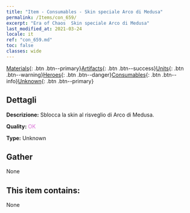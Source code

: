 ```yaml
---
title: "Item - Consumables - Skin speciale Arco di Medusa"
permalink: /Items/con_659/
excerpt: "Era of Chaos  Skin speciale Arco di Medusa"
last_modified_at: 2021-03-24
locale: it
ref: "con_659.md"
toc: false
classes: wide
---
```

 [Materials](/it/Items/){: .btn .btn--primary}[Artifacts](/it/Items/Artifacts/){: .btn .btn--success}[Units](/it/Items/Units/){: .btn .btn--warning}[Heroes](/it/Items/Heroes/){: .btn .btn--danger}[Consumables](/it/Items/Consumables/){: .btn .btn--info}[Unknown](/it/Items/Unknown/){: .btn .btn--primary}

## Dettagli
 **Descrizione:** Sblocca la skin al risveglio di Arco di Medusa.

 **Quality:** <span style="color: #DA70D6">OK</span>

 **Type:** Unknown

## Gather

  None

## This item contains:

  None

